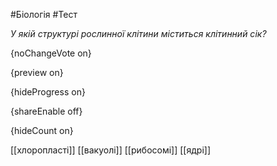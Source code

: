 #Біологія #Тест

*У якій структурі рослинної клітини міститься клітинний сік?*

{noChangeVote on}

{preview on}

{hideProgress on}

{shareEnable off}

{hideCount on}

[[хлоропласті]]
[[вакуолі]]
[[рибосомі]]
[[ядрі]]
